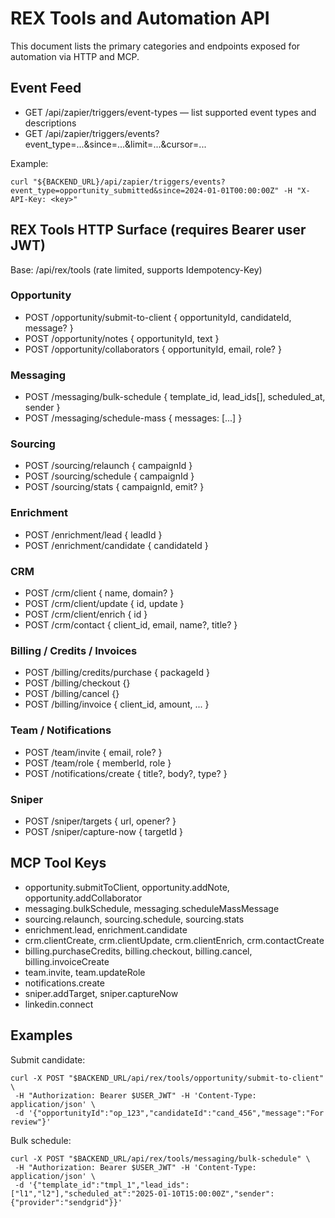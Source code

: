 # REX Tools and Automation API

This document lists the primary categories and endpoints exposed for automation via HTTP and MCP.

## Event Feed
- GET /api/zapier/triggers/event-types — list supported event types and descriptions
- GET /api/zapier/triggers/events?event_type=...&since=...&limit=...&cursor=...

Example:
```
curl "${BACKEND_URL}/api/zapier/triggers/events?event_type=opportunity_submitted&since=2024-01-01T00:00:00Z" -H "X-API-Key: <key>"
```

## REX Tools HTTP Surface (requires Bearer user JWT)
Base: /api/rex/tools (rate limited, supports Idempotency-Key)

### Opportunity
- POST /opportunity/submit-to-client { opportunityId, candidateId, message? }
- POST /opportunity/notes { opportunityId, text }
- POST /opportunity/collaborators { opportunityId, email, role? }

### Messaging
- POST /messaging/bulk-schedule { template_id, lead_ids[], scheduled_at, sender }
- POST /messaging/schedule-mass { messages: [...] }

### Sourcing
- POST /sourcing/relaunch { campaignId }
- POST /sourcing/schedule { campaignId }
- POST /sourcing/stats { campaignId, emit? }

### Enrichment
- POST /enrichment/lead { leadId }
- POST /enrichment/candidate { candidateId }

### CRM
- POST /crm/client { name, domain? }
- POST /crm/client/update { id, update }
- POST /crm/client/enrich { id }
- POST /crm/contact { client_id, email, name?, title? }

### Billing / Credits / Invoices
- POST /billing/credits/purchase { packageId }
- POST /billing/checkout {}
- POST /billing/cancel {}
- POST /billing/invoice { client_id, amount, ... }

### Team / Notifications
- POST /team/invite { email, role? }
- POST /team/role { memberId, role }
- POST /notifications/create { title?, body?, type? }

### Sniper
- POST /sniper/targets { url, opener? }
- POST /sniper/capture-now { targetId }

## MCP Tool Keys
- opportunity.submitToClient, opportunity.addNote, opportunity.addCollaborator
- messaging.bulkSchedule, messaging.scheduleMassMessage
- sourcing.relaunch, sourcing.schedule, sourcing.stats
- enrichment.lead, enrichment.candidate
- crm.clientCreate, crm.clientUpdate, crm.clientEnrich, crm.contactCreate
- billing.purchaseCredits, billing.checkout, billing.cancel, billing.invoiceCreate
- team.invite, team.updateRole
- notifications.create
- sniper.addTarget, sniper.captureNow
- linkedin.connect

## Examples
Submit candidate:
```
curl -X POST "$BACKEND_URL/api/rex/tools/opportunity/submit-to-client" \
 -H "Authorization: Bearer $USER_JWT" -H 'Content-Type: application/json' \
 -d '{"opportunityId":"op_123","candidateId":"cand_456","message":"For review"}'
```
Bulk schedule:
```
curl -X POST "$BACKEND_URL/api/rex/tools/messaging/bulk-schedule" \
 -H "Authorization: Bearer $USER_JWT" -H 'Content-Type: application/json' \
 -d '{"template_id":"tmpl_1","lead_ids":["l1","l2"],"scheduled_at":"2025-01-10T15:00:00Z","sender":{"provider":"sendgrid"}}'
```
